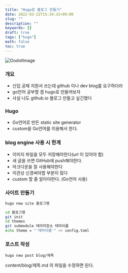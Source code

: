 ```yaml
---
title: "Hugo로 블로그 만들기"
date: 2022-03-22T15:34:31+09:00
slug: ""
description: ""
keywords: []
draft: true
tags: ["hugo"]
math: false
toc: true
---
```


![GodotImage](blob:https://imgur.com/7591a579-861b-4de5-aaf5-7c01d51aa0af)
### 개요
- 신입 공채 지원서 쓰는데 github 이나 dev blog를 요구하더라  
- go언어 공부할 겸 hugo로 만들어보자  
- 사실 나도 github.io 블로그 만들고 싶긴했다

### Hugo
- Go언어로 만든 static site generator
- custom을 Go언어를 이용해서 한다.

### blog engine 사용 시 한계
- 이미지 파일을 모두 저장해야한다(url 이 있어야 함)
- 새 글을 쓰면 GitHub에 push해야한다.
- 마크다운을 잘 사용해야한다
- 미관상 신경써야할 부분이 많다
- custom 할 줄 알아야한다. (Go언어 사용)

### 사이트 만들기
```bash
hugo new site 블로그명

cd 블로그명
git init
cd themes
git submodule 테마저장소 테마이름
echo theme = "'테마이름'" >> config.toml
```

### 포스트 작성
```
hugo new post blog/제목
```
content/blog/제목.md 의 파일을 수정하면 된다.
